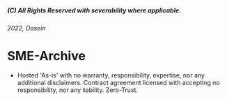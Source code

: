   ##### 
##### (C) All Rights Reserved with severability where applicable. 
 ###### 2022, Dasein

# SME-Archive

+ Hosted 'As-is' with no warranty, responsibility, expertise, nor any additional disclaimers. Contract agreement licensed with accepting no responsibility, nor any liability. Zero-Trust.  

